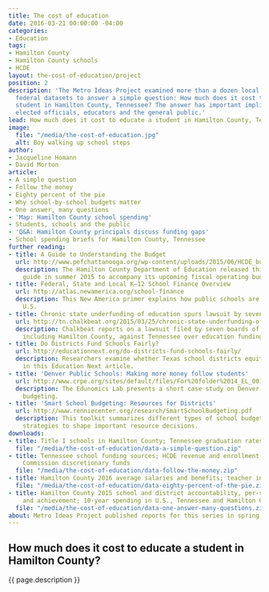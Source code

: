 ```yaml
---
title: The cost of education
date: 2016-03-21 00:00:00 -04:00
categories:
- Education
tags:
- Hamilton County
- Hamilton County schools
- HCDE
layout: the-cost-of-education/project
position: 2
description: 'The Metro Ideas Project examined more than a dozen local, state and
  federal datasets to answer a simple question: How much does it cost to educate a
  student in Hamilton County, Tennessee? The answer has important implications for
  elected officials, educators and the general public.'
lead: How much does it cost to educate a student in Hamilton County, Tennessee?
image:
  file: "/media/the-cost-of-education.jpg"
  alt: Boy walking up school steps
author:
- Jacqueline Homann
- David Morton
article:
- A simple question
- Follow the money
- Eighty percent of the pie
- Why school-by-school budgets matter
- One answer, many questions
- 'Map: Hamilton County school spending'
- Students, schools and the public
- 'Q&A: Hamilton County principals discuss funding gaps'
- School spending briefs for Hamilton County, Tennessee
further reading:
- title: A Guide to Understanding the Budget
  url: http://www.pefchattanooga.org/wp-content/uploads/2015/06/HCDE_budget-guide_051515.pdf
  description: The Hamilton County Department of Education released this citizen's
    guide in summer 2015 to accompany its upcoming fiscal operating budget.
- title: Federal, State and Local K–12 School Finance Overview
  url: http://atlas.newamerica.org/school-finance
  description: This New America primer explains how public schools are funded in the
    U.S.
- title: Chronic state underfunding of education spurs lawsuit by seven school districts
  url: http://tn.chalkbeat.org/2015/03/25/chronic-state-underfunding-of-education-spurs-lawsuit-by-seven-school-districts/#.VuGq_cdouEI
  description: Chalkbeat reports on a lawsuit filed by seven boards of education,
    including Hamilton County, against Tennessee over education funding.
- title: Do Districts Fund Schools Fairly?
  url: http://educationnext.org/do-districts-fund-schools-fairly/
  description: Researchers examine whether Texas school districts equitably fund schools
    in this Education Next article.
- title: 'Denver Public Schools: Making more money follow students'
  url: http://www.crpe.org/sites/default/files/For%20folder%2014_EL_001_DPS_Case_Study_F-2.pdf
  description: The Edunomics Lab presents a short case study on Denver's move to student-based
    budgeting.
- title: 'Smart School Budgeting: Resources for Districts'
  url: http://www.renniecenter.org/research/SmartSchoolBudgeting.pdf
  description: This toolkit summarizes different types of school budgeting and provides
    strategies to shape important resource decisions.
downloads:
- title: Title I schools in Hamilton County; Tennessee graduation rates
  file: "/media/the-cost-of-education/data-a-simple-question.zip"
- title: Tennessee school funding sources; HCDE revenue and enrollment; Hamilton County
    Commission discretionary funds
  file: "/media/the-cost-of-education/data-follow-the-money.zip"
- title: Hamilton County 2016 average salaries and benefits; teacher investment index
  file: "/media/the-cost-of-education/data-eighty-percent-of-the-pie.zip"
- title: Hamilton County 2015 school and district accountability, per-student spending,
    and achievement; 10-year spending in U.S., Tennessee and Hamilton County
  file: "/media/the-cost-of-education/data-one-answer-many-questions.zip"
about: Metro Ideas Project published reports for this series in spring 2016.
---
```


## How much does it cost to educate a student in Hamilton County?

{{ page.description }}
